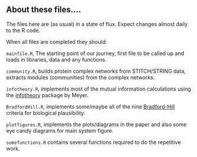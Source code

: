 ## About these files....

The files here are (as usual) in a state of flux. Expect changes almost daily to the R code.

When all files are completed they should:

`mainfile.R`, The starting point of our journey, first file to be called up and loads in libraries, data and any functions.

`community.R`, builds protein complex networks from STITCH/STRING data, extracts modules (communities) from the complex networks. 

`infotheory.R`, implements most of the mutual information calculations using the [infotheory](https://cran.r-project.org/web/packages/infotheo/index.html "CRAN Repository") package by Meyer.

`BradfordHill.R`, implements some/maybe all of the nine [Bradford-Hill](https://en.wikipedia.org/wiki/Bradford_Hill_criteria "Yes, I know Wikipedia!") criteria for biological plausibility.

`plotfigures.R`, implements the plots/diagrams in the paper and also some eye candy diagrams for main system figure.

`somefunctions.R` contains several functions required to do the repetitive work.
